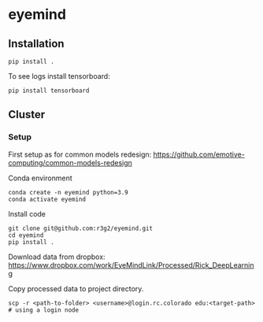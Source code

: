 # eyemind


## Installation
```
pip install .
```
To see logs install tensorboard:
```
pip install tensorboard
```


## Cluster

### Setup
First setup as for common models redesign: https://github.com/emotive-computing/common-models-redesign 


Conda environment
```
conda create -n eyemind python=3.9
conda activate eyemind
```

Install code
```
git clone git@github.com:r3g2/eyemind.git
cd eyemind
pip install .
```


Download data from dropbox: https://www.dropbox.com/work/EyeMindLink/Processed/Rick_DeepLearning

Copy processed data to project directory. 
```
scp -r <path-to-folder> <username>@login.rc.colorado edu:<target-path>    # using a login node
```

